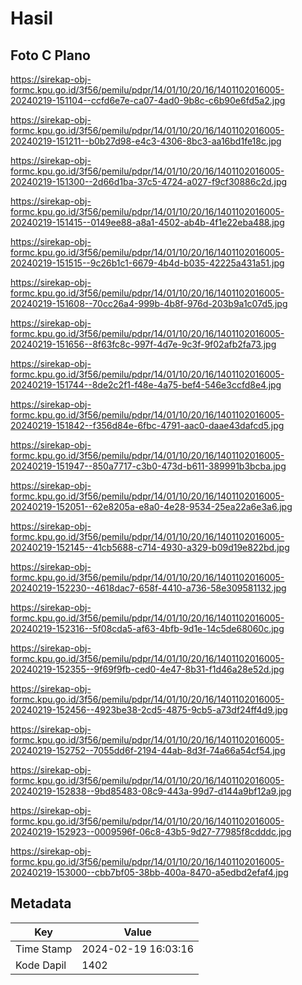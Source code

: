 # Hasil

## Foto C Plano

https://sirekap-obj-formc.kpu.go.id/3f56/pemilu/pdpr/14/01/10/20/16/1401102016005-20240219-151104--ccfd6e7e-ca07-4ad0-9b8c-c6b90e6fd5a2.jpg

https://sirekap-obj-formc.kpu.go.id/3f56/pemilu/pdpr/14/01/10/20/16/1401102016005-20240219-151211--b0b27d98-e4c3-4306-8bc3-aa16bd1fe18c.jpg

https://sirekap-obj-formc.kpu.go.id/3f56/pemilu/pdpr/14/01/10/20/16/1401102016005-20240219-151300--2d66d1ba-37c5-4724-a027-f9cf30886c2d.jpg

https://sirekap-obj-formc.kpu.go.id/3f56/pemilu/pdpr/14/01/10/20/16/1401102016005-20240219-151415--0149ee88-a8a1-4502-ab4b-4f1e22eba488.jpg

https://sirekap-obj-formc.kpu.go.id/3f56/pemilu/pdpr/14/01/10/20/16/1401102016005-20240219-151515--9c26b1c1-6679-4b4d-b035-42225a431a51.jpg

https://sirekap-obj-formc.kpu.go.id/3f56/pemilu/pdpr/14/01/10/20/16/1401102016005-20240219-151608--70cc26a4-999b-4b8f-976d-203b9a1c07d5.jpg

https://sirekap-obj-formc.kpu.go.id/3f56/pemilu/pdpr/14/01/10/20/16/1401102016005-20240219-151656--8f63fc8c-997f-4d7e-9c3f-9f02afb2fa73.jpg

https://sirekap-obj-formc.kpu.go.id/3f56/pemilu/pdpr/14/01/10/20/16/1401102016005-20240219-151744--8de2c2f1-f48e-4a75-bef4-546e3ccfd8e4.jpg

https://sirekap-obj-formc.kpu.go.id/3f56/pemilu/pdpr/14/01/10/20/16/1401102016005-20240219-151842--f356d84e-6fbc-4791-aac0-daae43dafcd5.jpg

https://sirekap-obj-formc.kpu.go.id/3f56/pemilu/pdpr/14/01/10/20/16/1401102016005-20240219-151947--850a7717-c3b0-473d-b611-389991b3bcba.jpg

https://sirekap-obj-formc.kpu.go.id/3f56/pemilu/pdpr/14/01/10/20/16/1401102016005-20240219-152051--62e8205a-e8a0-4e28-9534-25ea22a6e3a6.jpg

https://sirekap-obj-formc.kpu.go.id/3f56/pemilu/pdpr/14/01/10/20/16/1401102016005-20240219-152145--41cb5688-c714-4930-a329-b09d19e822bd.jpg

https://sirekap-obj-formc.kpu.go.id/3f56/pemilu/pdpr/14/01/10/20/16/1401102016005-20240219-152230--4618dac7-658f-4410-a736-58e309581132.jpg

https://sirekap-obj-formc.kpu.go.id/3f56/pemilu/pdpr/14/01/10/20/16/1401102016005-20240219-152316--5f08cda5-af63-4bfb-9d1e-14c5de68060c.jpg

https://sirekap-obj-formc.kpu.go.id/3f56/pemilu/pdpr/14/01/10/20/16/1401102016005-20240219-152355--9f69f9fb-ced0-4e47-8b31-f1d46a28e52d.jpg

https://sirekap-obj-formc.kpu.go.id/3f56/pemilu/pdpr/14/01/10/20/16/1401102016005-20240219-152456--4923be38-2cd5-4875-9cb5-a73df24ff4d9.jpg

https://sirekap-obj-formc.kpu.go.id/3f56/pemilu/pdpr/14/01/10/20/16/1401102016005-20240219-152752--7055dd6f-2194-44ab-8d3f-74a66a54cf54.jpg

https://sirekap-obj-formc.kpu.go.id/3f56/pemilu/pdpr/14/01/10/20/16/1401102016005-20240219-152838--9bd85483-08c9-443a-99d7-d144a9bf12a9.jpg

https://sirekap-obj-formc.kpu.go.id/3f56/pemilu/pdpr/14/01/10/20/16/1401102016005-20240219-152923--0009596f-06c8-43b5-9d27-77985f8cdddc.jpg

https://sirekap-obj-formc.kpu.go.id/3f56/pemilu/pdpr/14/01/10/20/16/1401102016005-20240219-153000--cbb7bf05-38bb-400a-8470-a5edbd2efaf4.jpg


## Metadata

| Key        | Value               |
| ---------- | ------------------- |
| Time Stamp | 2024-02-19 16:03:16 |
| Kode Dapil | 1402                |



